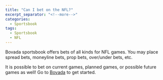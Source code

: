 ```yaml
---
title: "Can I bet on the NFL?"
excerpt_separator: "<!--more-->"
categories:
  - Sportsbook
tags:
  - Sportsbook
  - NFL
---
```


Bovada sportsbook offers bets of all kinds for NFL games. You may place spread bets, moneyline bets, prop bets, over/under bets, etc.
<!--more-->

It is possible to bet on current games, planned games, or possible future games as well! Go to [Bovada](https://www.bovada.lv/welcome/P0YXLE3/join?extcmpid=rafcopy) to get started.
